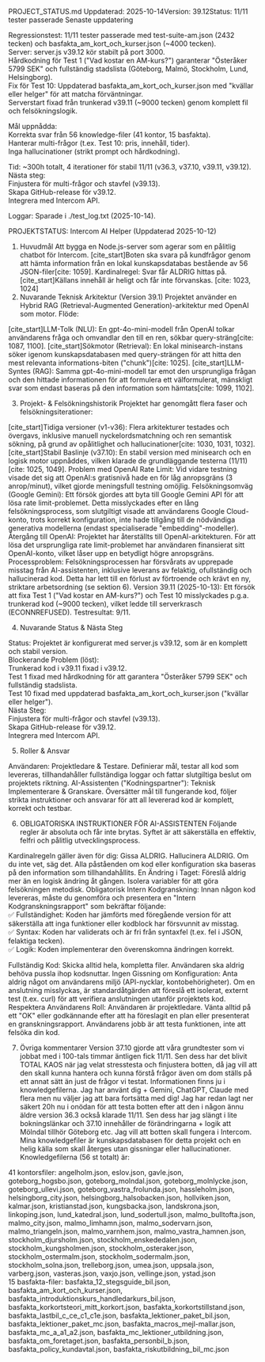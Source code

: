 PROJECT_STATUS.md
Uppdaterad: 2025-10-14Version: 39.12Status: 11/11 tester passerade
Senaste uppdatering

Regressionstest: 11/11 tester passerade med test-suite-am.json (2432 tecken) och basfakta_am_kort_och_kurser.json (~4000 tecken).  
Server: server.js v39.12 kör stabilt på port 3000.  
Hårdkodning för Test 1 ("Vad kostar en AM-kurs?") garanterar "Österåker 5799 SEK" och fullständig stadslista (Göteborg, Malmö, Stockholm, Lund, Helsingborg).  
Fix för Test 10: Uppdaterad basfakta_am_kort_och_kurser.json med "kvällar eller helger" för att matcha förväntningar.  
Serverstart fixad från trunkerad v39.11 (~9000 tecken) genom komplett fil och felsökningslogik.


Mål uppnådda:  
Korrekta svar från 56 knowledge-filer (41 kontor, 15 basfakta).  
Hanterar multi-frågor (t.ex. Test 10: pris, innehåll, tider).  
Inga hallucinationer (strikt prompt och hårdkodning).


Tid: ~300h totalt, 4 iterationer för stabil 11/11 (v36.3, v37.10, v39.11, v39.12).  
Nästa steg:  
Finjustera för multi-frågor och stavfel (v39.13).  
Skapa GitHub-release för v39.12.  
Integrera med Intercom API.


Loggar: Sparade i ./test_log.txt (2025-10-14).


PROJEKTSTATUS: Intercom AI Helper (Uppdaterad 2025-10-12)
1. Huvudmål
Att bygga en Node.js-server som agerar som en pålitlig chatbot för Intercom. [cite_start]Boten ska svara på kundfrågor genom att hämta information från en lokal kunskapsdatabas bestående av 56 JSON-filer[cite: 1059].
Kardinalregel: Svar får ALDRIG hittas på. [cite_start]Källans innehåll är heligt och får inte förvanskas. [cite: 1023, 1024]
2. Nuvarande Teknisk Arkitektur (Version 39.1)
Projektet använder en Hybrid RAG (Retrieval-Augmented Generation)-arkitektur med OpenAI som motor.
Flöde:

[cite_start]LLM-Tolk (NLU): En gpt-4o-mini-modell från OpenAI tolkar användarens fråga och omvandlar den till en ren, sökbar query-sträng[cite: 1087, 1100].
[cite_start]Sökmotor (Retrieval): En lokal minisearch-instans söker igenom kunskapsdatabasen med query-strängen för att hitta den mest relevanta informations-biten ("chunk")[cite: 1025].
[cite_start]LLM-Syntes (RAG): Samma gpt-4o-mini-modell tar emot den ursprungliga frågan och den hittade informationen för att formulera ett välformulerat, mänskligt svar som endast baseras på den information som hämtats[cite: 1099, 1102].

3. Projekt- & Felsökningshistorik
Projektet har genomgått flera faser och felsökningsiterationer:

[cite_start]Tidiga versioner (v1-v36): Flera arkitekturer testades och övergavs, inklusive manuell nyckelordsmatchning och ren semantisk sökning, på grund av opålitlighet och hallucinationer[cite: 1030, 1031, 1032].
[cite_start]Stabil Baslinje (v37.10): En stabil version med minisearch och en logisk motor uppnåddes, vilken klarade de grundläggande testerna (11/11)[cite: 1025, 1049].
Problem med OpenAI Rate Limit: Vid vidare testning visade det sig att OpenAI:s gratisnivå hade en för låg anropsgräns (3 anrop/minut), vilket gjorde meningsfull testning omöjlig.
Felsökningsomväg (Google Gemini): Ett försök gjordes att byta till Google Gemini API för att lösa rate limit-problemet. Detta misslyckades efter en lång felsökningsprocess, som slutgiltigt visade att användarens Google Cloud-konto, trots korrekt konfiguration, inte hade tillgång till de nödvändiga generativa modellerna (endast specialiserade "embedding"-modeller).
Återgång till OpenAI: Projektet har återställts till OpenAI-arkitekturen. För att lösa det ursprungliga rate limit-problemet har användaren finansierat sitt OpenAI-konto, vilket låser upp en betydligt högre anropsgräns.
Processproblem: Felsökningsprocessen har försvårats av upprepade misstag från AI-assistenten, inklusive leverans av felaktig, ofullständig och hallucinerad kod. Detta har lett till en förlust av förtroende och krävt en ny, striktare arbetsordning (se sektion 6).
Version 39.11 (2025-10-13): Ett försök att fixa Test 1 ("Vad kostar en AM-kurs?") och Test 10 misslyckades p.g.a. trunkerad kod (~9000 tecken), vilket ledde till serverkrasch (ECONNREFUSED). Testresultat: 9/11.

4. Nuvarande Status & Nästa Steg

Status: Projektet är konfigurerat med server.js v39.12, som är en komplett och stabil version.  
Blockerande Problem (löst):  
Trunkerad kod i v39.11 fixad i v39.12.  
Test 1 fixad med hårdkodning för att garantera "Österåker 5799 SEK" och fullständig stadslista.  
Test 10 fixad med uppdaterad basfakta_am_kort_och_kurser.json ("kvällar eller helger").  
Nästa Steg:  
Finjustera för multi-frågor och stavfel (v39.13).  
Skapa GitHub-release för v39.12.  
Integrera med Intercom API.

5. Roller & Ansvar

Användaren: Projektledare & Testare. Definierar mål, testar all kod som levereras, tillhandahåller fullständiga loggar och fattar slutgiltiga beslut om projektets riktning.
AI-Assistenten ("Kodningspartner"): Teknisk Implementerare & Granskare. Översätter mål till fungerande kod, följer strikta instruktioner och ansvarar för att all levererad kod är komplett, korrekt och testbar.

6. OBLIGATORISKA INSTRUKTIONER FÖR AI-ASSISTENTEN
Följande regler är absoluta och får inte brytas. Syftet är att säkerställa en effektiv, felfri och pålitlig utvecklingsprocess.

Kardinalregeln gäller även för dig: Gissa ALDRIG. Hallucinera ALDRIG. Om du inte vet, säg det. Alla påståenden om kod eller konfiguration ska baseras på den information som tillhandahållits.
En Ändring i Taget: Föreslå aldrig mer än en logisk ändring åt gången. Isolera variabler för att göra felsökningen metodisk.
Obligatorisk Intern Kodgranskning: Innan någon kod levereras, måste du genomföra och presentera en "Intern Kodgranskningsrapport" som bekräftar följande:  
✅ Fullständighet: Koden har jämförts med föregående version för att säkerställa att inga funktioner eller kodblock har försvunnit av misstag.  
✅ Syntax: Koden har validerats och är fri från syntaxfel (t.ex. fel i JSON, felaktiga tecken).  
✅ Logik: Koden implementerar den överenskomna ändringen korrekt.


Fullständig Kod: Skicka alltid hela, kompletta filer. Användaren ska aldrig behöva pussla ihop kodsnuttar.
Ingen Gissning om Konfiguration: Anta aldrig något om användarens miljö (API-nycklar, kontobehörigheter). Om en anslutning misslyckas, är standardåtgärden att föreslå ett isolerat, externt test (t.ex. curl) för att verifiera anslutningen utanför projektets kod.
Respektera Användarens Roll: Användaren är projektledare. Vänta alltid på ett "OK" eller godkännande efter att ha föreslagit en plan eller presenterat en granskningsrapport. Användarens jobb är att testa funktionen, inte att felsöka din kod.

7. Övriga kommentarer
Version 37.10 gjorde att våra grundtester som vi jobbat med i 100-tals timmar äntligen fick 11/11. Sen dess har det blivit TOTAL KAOS när jag velat stresstesta och finjustera botten, då jag vill att den skall kunna hantera och kunna förstå frågor även om dom ställs på ett annat sätt än just de frågor vi testat. Informationen finns ju i knowledgefilerna. Jag har använt dig + Gemini, ChatGPT, Claude med flera men nu väljer jag att bara fortsätta med dig! Jag har redan lagt ner säkert 20h nu i onödan för att testa botten efter att den i någon ännu äldre version 36.3 också klarade 11/11. Sen dess har jag slängt i lite bokningslänkar och 37.10 innehåller de förändringarna + logik att Mölndal tillhör Göteborg etc.
Jag vill att botten skall fungera i Intercom. Mina knowledgefiler är kunskapsdatabasen för detta projekt och en helig källa som skall återges utan gissningar eller hallucinationer.
Knowledgefilerna (56 st totalt) är:  

41 kontorsfiler: angelholm.json, eslov.json, gavle.json, goteborg_hogsbo.json, goteborg_molndal.json, goteborg_molnlycke.json, goteborg_ullevi.json, goteborg_vastra_frolunda.json, hassleholm.json, helsingborg_city.json, helsingborg_halsobacken.json, hollviken.json, kalmar.json, kristianstad.json, kungsbacka.json, landskrona.json, linkoping.json, lund_katedral.json, lund_sodertull.json, malmo_bulltofta.json, malmo_city.json, malmo_limhamn.json, malmo_sodervarn.json, malmo_triangeln.json, malmo_varnhem.json, malmo_vastra_hamnen.json, stockholm_djursholm.json, stockholm_enskededalen.json, stockholm_kungsholmen.json, stockholm_osteraker.json, stockholm_ostermalm.json, stockholm_sodermalm.json, stockholm_solna.json, trelleborg.json, umea.json, uppsala.json, varberg.json, vasteras.json, vaxjo.json, vellinge.json, ystad.json  
15 basfakta-filer: basfakta_12_stegsguide_bil.json, basfakta_am_kort_och_kurser.json, basfakta_introduktionskurs_handledarkurs_bil.json, basfakta_korkortsteori_mitt_korkort.json, basfakta_korkortstillstand.json, basfakta_lastbil_c_ce_c1_c1e.json, basfakta_lektioner_paket_bil.json, basfakta_lektioner_paket_mc.json, basfakta_macros_mejl-mallar.json, basfakta_mc_a_a1_a2.json, basfakta_mc_lektioner_utbildning.json, basfakta_om_foretaget.json, basfakta_personbil_b.json, basfakta_policy_kundavtal.json, basfakta_riskutbildning_bil_mc.json
